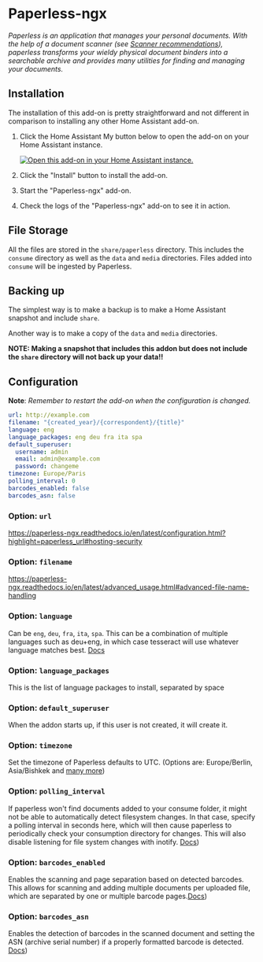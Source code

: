 # Paperless-ngx

_Paperless is an application that manages your personal documents. With the help of a document scanner (see [Scanner recommendations](https://paperless-ngx.readthedocs.io/en/latest/scanners.html#scanners)), paperless transforms your wieldy physical document binders into a searchable archive and provides many utilities for finding and managing your documents._

## Installation

The installation of this add-on is pretty straightforward and not different in
comparison to installing any other Home Assistant add-on.

1. Click the Home Assistant My button below to open the add-on on your Home
   Assistant instance.

   [![Open this add-on in your Home Assistant instance.][addon-badge]][addon]

1. Click the "Install" button to install the add-on.
1. Start the "Paperless-ngx" add-on.
1. Check the logs of the "Paperless-ngx" add-on to see it in action.

## File Storage

All the files are stored in the `share/paperless` directory. This includes the `consume` directory as well as the `data` and `media` directories. Files added into `consume` will be ingested by Paperless.

## Backing up

The simplest way is to make a backup is to make a Home Assistant snapshot and include `share`.

Another way is to make a copy of the `data` and `media` directories.

**NOTE: Making a snapshot that includes this addon but does not include the `share` directory will not back up your data!!**

## Configuration

**Note**: _Remember to restart the add-on when the configuration is changed._

```yaml
url: http://example.com
filename: "{created_year}/{correspondent}/{title}"
language: eng
language_packages: eng deu fra ita spa
default_superuser:
  username: admin
  email: admin@example.com
  password: changeme
timezone: Europe/Paris
polling_interval: 0
barcodes_enabled: false
barcodes_asn: false
```

### Option: `url`

https://paperless-ngx.readthedocs.io/en/latest/configuration.html?highlight=paperless_url#hosting-security

### Option: `filename`

https://paperless-ngx.readthedocs.io/en/latest/advanced_usage.html#advanced-file-name-handling

### Option: `language`

Can be `eng`, `deu`, `fra`, `ita`, `spa`.
This can be a combination of multiple languages such as deu+eng, in which case tesseract will use whatever language matches best.
[Docs](https://paperless-ngx.readthedocs.io/en/latest/configuration.html#ocr-settings)

### Option: `language_packages`

This is the list of language packages to install, separated by space

### Option: `default_superuser`

When the addon starts up, if this user is not created, it will create it.

### Option: `timezone`

Set the timezone of Paperless defaults to UTC. (Options are: Europe/Berlin, Asia/Bishkek and [many more](https://docs.djangoproject.com/en/4.1/ref/settings/#std:setting-TIME_ZONE))

### Option: `polling_interval`

If paperless won't find documents added to your consume folder, it might not be able to automatically detect filesystem changes. In that case, specify a polling interval in seconds here, which will then cause paperless to periodically check your consumption directory for changes. This will also disable listening for file system changes with inotify.
[Docs](https://docs.paperless-ngx.com/configuration/#PAPERLESS_CONSUMER_POLLING))

### Option: `barcodes_enabled`

Enables the scanning and page separation based on detected barcodes. This allows for scanning and adding multiple documents per uploaded file, which are separated by one or multiple barcode pages.[Docs](https://docs.paperless-ngx.com/configuration/#PAPERLESS_CONSUMER_ENABLE_BARCODES))

### Option: `barcodes_asn`

Enables the detection of barcodes in the scanned document and setting the ASN (archive serial number) if a properly formatted barcode is detected.
[Docs](https://docs.paperless-ngx.com/configuration/#PAPERLESS_CONSUMER_ENABLE_ASN_BARCODE))

[addon-badge]: https://my.home-assistant.io/badges/supervisor_addon.svg
[addon]: https://my.home-assistant.io/redirect/supervisor_addon/?addon=ca5234a0_paperless-ngx&repository_url=https%3A%2F%2Fgithub.com%2FBenoitAnastay%2Fhome-assistant-addons-repository
